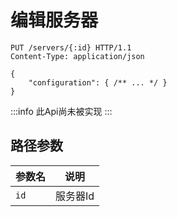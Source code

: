 # 编辑服务器

```http
PUT /servers/{:id} HTTP/1.1
Content-Type: application/json

{
    "configuration": { /** ... */ }
}
```

:::info
此Api尚未被实现
:::

## 路径参数

| 参数名 | 说明     |
| ------ | -------- |
| `id`   | 服务器Id |
